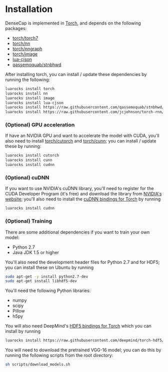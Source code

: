 # Installation

DenseCap is implemented in [Torch](http://torch.ch/), and depends on the following packages:

- [torch/torch7](https://github.com/torch/torch7)
- [torch/nn](https://github.com/torch/nn)
- [torch/nngraph](https://github.com/torch/nngraph)
- [torch/image](https://github.com/torch/image)
- [lua-cjson](https://luarocks.org/modules/luarocks/lua-cjson)
- [qassemoquab/stnbhwd](https://github.com/qassemoquab/stnbhwd)

After installing torch, you can install / update these dependencies by running the following:

```bash
luarocks install torch
luarocks install nn
luarocks install image
luarocks install lua-cjson
luarocks install https://raw.githubusercontent.com/qassemoquab/stnbhwd/master/stnbhwd-scm-1.rockspec
luarocks install https://raw.githubusercontent.com/jcjohnson/torch-rnn/master/torch-rnn-scm-1.rockspec
```

### (Optional) GPU acceleration

If have an NVIDIA GPU and want to accelerate the model with CUDA, you'll also need to install
[torch/cutorch](https://github.com/torch/cutorch) and [torch/cunn](https://github.com/torch/cunn);
you can install / update these by running:

```bash
luarocks install cutorch
luarocks install cunn
luarocks install cudnn
```

### (Optional) cuDNN

If you want to use NVIDIA's cuDNN library, you'll need to register for the CUDA Developer Program (it's free)
and download the library from [NVIDIA's website](https://developer.nvidia.com/cudnn); you'll also need to install
the [cuDNN bindings for Torch](https://github.com/soumith/cudnn.torch) by running

```bash
luarocks install cudnn
```

### (Optional) Training

There are some additional dependencies if you want to train your own model:

- Python 2.7
- Java JDK 1.5 or higher

You'll also need the development header files for Python 2.7 and for HDF5; you can install these
on Ubuntu by running

```bash
sudo apt-get -y install python2.7-dev
sudo apt-get install libhdf5-dev
```

You'll need the following Python libraries:
- numpy
- scipy
- Pillow
- h5py

You will also need DeepMind's [HDF5 bindings for Torch](https://github.com/deepmind/torch-hdf5) which you can install by running

```bash
luarocks install https://raw.githubusercontent.com/deepmind/torch-hdf5/master/hdf5-0-0.rockspec
```

You will need to download the pretrained VGG-16 model; you can do this by running the following scripts from the root directory:

```bash
sh scripts/download_models.sh
```
